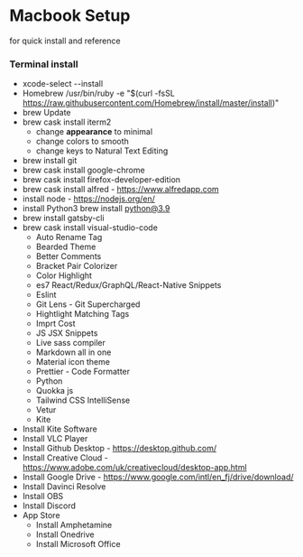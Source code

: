 # Macbook Setup

for quick install and reference

### Terminal install

- xcode-select --install
- Homebrew /usr/bin/ruby -e "\$(curl -fsSL https://raw.githubusercontent.com/Homebrew/install/master/install)"
- brew Update
- brew cask install iterm2
  - change **appearance** to minimal
  - change colors to smooth
  - change keys to Natural Text Editing
- brew install git
- brew cask install google-chrome
- brew cask install firefox-developer-edition
- brew cask install alfred - https://www.alfredapp.com
- install node - https://nodejs.org/en/
- install Python3 brew install python@3.9
- brew install gatsby-cli
- brew cask install visual-studio-code
  - Auto Rename Tag
  - Bearded Theme
  - Better Comments
  - Bracket Pair Colorizer
  - Color Highlight
  - es7 React/Redux/GraphQL/React-Native Snippets
  - Eslint
  - Git Lens - Git Supercharged
  - Hightlight Matching Tags
  - Imprt Cost
  - JS JSX Snippets
  - Live sass compiler
  - Markdown all in one
  - Material icon theme
  - Prettier - Code Formatter
  - Python
  - Quokka js
  - Tailwind CSS IntelliSense
  - Vetur
  - Kite
- Install Kite Software
- Install VLC Player
- Install Github Desktop - https://desktop.github.com/
- Install Creative Cloud - https://www.adobe.com/uk/creativecloud/desktop-app.html
- Install Google Drive - https://www.google.com/intl/en_fj/drive/download/
- Install Davinci Resolve
- Install OBS
- Install Discord
- App Store
  - Install Amphetamine
  - Install Onedrive
  - Install Microsoft Office
